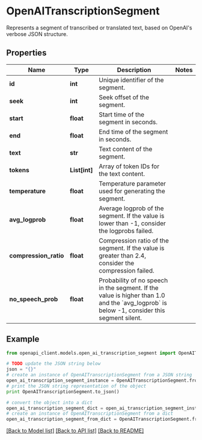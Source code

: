 # OpenAITranscriptionSegment

Represents a segment of transcribed or translated text, based on OpenAI's verbose JSON structure.

## Properties
Name | Type | Description | Notes
------------ | ------------- | ------------- | -------------
**id** | **int** | Unique identifier of the segment. | 
**seek** | **int** | Seek offset of the segment. | 
**start** | **float** | Start time of the segment in seconds. | 
**end** | **float** | End time of the segment in seconds. | 
**text** | **str** | Text content of the segment. | 
**tokens** | **List[int]** | Array of token IDs for the text content. | 
**temperature** | **float** | Temperature parameter used for generating the segment. | 
**avg_logprob** | **float** | Average logprob of the segment. If the value is lower than -1, consider the logprobs failed. | 
**compression_ratio** | **float** | Compression ratio of the segment. If the value is greater than 2.4, consider the compression failed. | 
**no_speech_prob** | **float** | Probability of no speech in the segment. If the value is higher than 1.0 and the &#x60;avg_logprob&#x60; is below -1, consider this segment silent. | 

## Example

```python
from openapi_client.models.open_ai_transcription_segment import OpenAITranscriptionSegment

# TODO update the JSON string below
json = "{}"
# create an instance of OpenAITranscriptionSegment from a JSON string
open_ai_transcription_segment_instance = OpenAITranscriptionSegment.from_json(json)
# print the JSON string representation of the object
print OpenAITranscriptionSegment.to_json()

# convert the object into a dict
open_ai_transcription_segment_dict = open_ai_transcription_segment_instance.to_dict()
# create an instance of OpenAITranscriptionSegment from a dict
open_ai_transcription_segment_from_dict = OpenAITranscriptionSegment.from_dict(open_ai_transcription_segment_dict)
```
[[Back to Model list]](../README.md#documentation-for-models) [[Back to API list]](../README.md#documentation-for-api-endpoints) [[Back to README]](../README.md)


